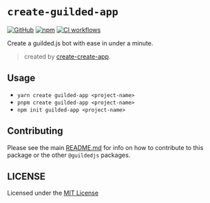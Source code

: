 # `create-guilded-app`

[![GitHub](https://img.shields.io/badge/License-MIT-yellow.svg)](https://github.com/zaida04/guilded.js/blob/main/LICENSE)
[![npm](https://img.shields.io/npm/v/create-guilded-app?color=crimson&logo=npm)](https://www.npmjs.com/package/create-guilded-app)
[![CI workflows](https://github.com/zaida04/guilded.js/actions/workflows/ci.yml/badge.svg)](https://github.com/zaida04/guilded.js/actions/workflows/ci.yml)

Create a guilded.js bot with ease in under a minute.

> created by [create-create-app](https://github.com/uetchy/create-create-app).

## Usage

-   `yarn create guilded-app <project-name>`
-   `pnpm create guilded-app <project-name>`
-   `npm init guilded-app <project-name>`

## Contributing

Please see the main [README.md](https://github.com/zaida04/guilded.js) for info on how to contribute to this package or the other `@guildedjs` packages.

## LICENSE

Licensed under the [MIT License](https://github.com/zaida04/guilded.js/blob/main/LICENSE)
